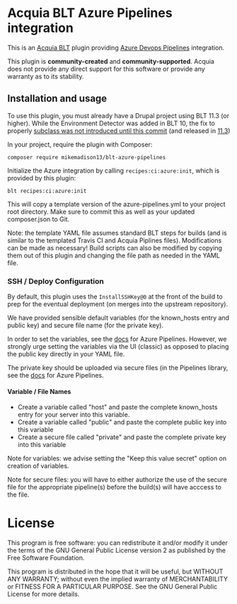 Acquia BLT Azure Pipelines integration
====

This is an [Acquia BLT](https://github.com/acquia/blt) plugin providing [Azure Devops Pipelines](https://azure.microsoft.com/en-us/services/devops/pipelines/) integration.

This plugin is **community-created** and **community-supported**. Acquia does not provide any direct support for this software or provide any warranty as to its stability.

## Installation and usage

To use this plugin, you must already have a Drupal project using BLT 11.3 (or higher). While the Environment Detector was added in BLT 10, the fix to properly [subclass was not introduced until this commit](https://github.com/acquia/blt/pull/4017) (and released in [11.3](https://github.com/acquia/blt/releases/tag/11.3.0))

In your project, require the plugin with Composer:

`composer require mikemadison13/blt-azure-pipelines`

Initialize the Azure integration by calling `recipes:ci:azure:init`, which is provided by this plugin:

`blt recipes:ci:azure:init`

This will copy a template version of the azure-pipelines.yml to your project root directory. Make sure to commit this as well as your updated composer.json to Git.

Note: the template YAML file assumes standard BLT steps for builds (and is similar to the templated Travis CI and Acquia Piplines files). Modifications can be made as necessary! Build scripts can also be modified by copying them out of this plugin and changing the file path as needed in the YAML file. 

### SSH / Deploy Configuration

By default, this plugin uses the `InstallSSHKey@0` at the front of the build to prep for the eventual deployment (on merges into the upstream repository).

We have provided sensible default variables (for the known_hosts entry and public key) and secure file name (for the private key).

In order to set the variables, see the [docs](https://docs.microsoft.com/en-us/azure/devops/pipelines/process/variables?view=azure-devops&tabs=classic%2Cbatch) for Azure Pipelines. However, we strongly urge setting the variables via the UI (classic) as opposed to placing the public key directly in your YAML file.

The private key should be uploaded via secure files (in the Pipelines library, see the [docs](https://docs.microsoft.com/en-us/azure/devops/pipelines/library/secure-files?view=azure-devops) for Azure Pipelines.

#### Variable / File Names

* Create a variable called "host" and paste the complete known_hosts entry for your server into this variable. 
* Create a variable called "public" and paste the complete public key into this variable
* Create a secure file called "private" and paste the complete private key into this variable

Note for variables: we advise setting the "Keep this value secret" option on creation of variables.

Note for secure files: you will have to either authorize the use of the secure file for the appropriate pipeline(s) before the build(s) will have acccess to the file.    

# License

This program is free software: you can redistribute it and/or modify it under the terms of the GNU General Public License version 2 as published by the Free Software Foundation.

This program is distributed in the hope that it will be useful, but WITHOUT ANY WARRANTY; without even the implied warranty of MERCHANTABILITY or FITNESS FOR A PARTICULAR PURPOSE.  See the GNU General Public License for more details.
